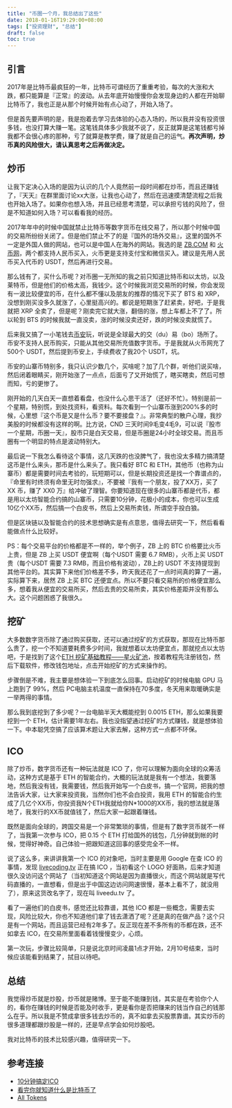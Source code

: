 ```yaml
---
title: "币圈一个月，我总结出了这些"
date: 2018-01-16T19:29:00+08:00
tags: ["投资理财", "总结"] 
draft: false
toc: true
---
```


## 引言

2017年是比特币最疯狂的一年，比特币可谓经历了重重考验，每次的大涨和大跌，都只能算是『正常』的波动。从去年底开始慢慢你会发现身边的人都在开始聊比特币了，我也正是从那个时候开始有点心动了，开始入场了。

但是首先要声明的是，我是抱着去学习去体验的心态入场的，所以我并没有投资很多钱，也没打算大赚一笔。这笔钱具体多少我就不说了，反正就算是这笔钱都亏掉我都不会很心疼的那种，亏了就算是教学费，赚了就是自己的运气。**再次声明，炒币真的风险很大，请认真思考之后再做决定。**

<!--more-->

## 炒币

让我下定决心入场的是因为认识的几个人竟然前一段时间都在炒币，而且还赚钱了，『天天』在群里面讨论xx大涨，让我也心动了，然后在迅速摸清楚流程之后我也开始入场了。如果你也想入场，并且已经思考清楚，可以承担亏钱的风险了，但是不知道如何入场？可以看看我的经历。

2017年年中的时候中国就禁止比特币等数字货币在线交易了，所以那个时候中国的交易所纷纷关闭了。但是他们禁止不了的是『国外的场外交易』，这里的国外不一定是外国人做的网站，也可以是中国人在海外的网站。我选的是 [ZB.COM](https://www.zbex.club/cn/register?ref=ex2yw2) 和 [火币网](https://www.huobi.com/zh-cn/)，两个都支持人民币买入，火币更是支持支付宝和微信买入。建议是先用人民币买入代币的 USDT，然后再进行交易。

那么钱有了，买什么币呢？对币圈一无所知的我之前只知道比特币和以太坊，以及莱特币，但是他们的价格太高，我钱少。这个时候我浏览交易所的时候，你会发现有一波比较便宜的币，在什么都不懂以及朋友的推荐的情况下买了 BTS 和 XRP，没想到刚买没多久就涨了，心里挺高兴的。都说是短期涨了赶紧卖，好吧，于是我就把 XRP 全卖了，但是呢？刚卖完它就大涨，翻倍的涨，想上车都上不了了。所以轮到 BTS 的时候我就一直没卖，涨的时候没卖还好，跌的时候没卖就慌了。

后来我又搞了一小笔钱去[币安](https://www.binance.com/zh-CN/register?ref=11356305)玩，听说是全球最大的交（du）易（bo）场所了。币安不支持人民币购买，只能从其他交易所充值数字货币。于是我就从火币网充了500个 USDT，然后提到币安上，手续费收了我20个 USDT，坑。

币安的山寨币特别多，我只认识少数几个，买啥呢？加了几个群，听他们说买啥，然后闭着眼睛买，刚开始涨了一点点，后面亏了又开始慌了，瞎买瞎卖，然后可想而知，亏的更惨了。

刚开始的几天白天一直想着看盘，也没什么心思干活了（还好不忙）。特别是前一个星期，特别慌，到处找资料，看资料。每次看到一个山寨币涨到200%多的时候，心里想『这个币是又是什么币？要不要接盘？』。非常典型的散户心理，我抄美股的时候都没有这样的啊。比方说，CND 三天时间9毛变4毛9，可以说『股市一个星期，币圈一天』，股市只是白天交易，但是币圈是24小时全球交易。而且币圈有一个明显的特点是波动特别大。

最后说一下我怎么看待这个事情，这几天跌的也没脾气了，我也没太多精力搞清楚这币是什么来头，那币是什么来头了。我只看好 BTC 和 ETH，其他币（也称为山寨币）都是需要时间去考验的，玩短期可以，但是长期投资还是找一个靠谱点的，『命里有时终须有命里无时勿强求』，不要被『我有一个朋友，投了XX万，买了 XX 币，赚了 XX0 万』给冲破了理智。你要知道现在很多的山寨币都是代币，都是用以太坊智能合约搞的山寨币，只需要10分钟，花极小的成本，你也可以生成10亿个XX币，然后搞一个白皮书，然后上交易所卖钱，所谓空手投白狼。

但是区块链以及智能合约的技术思想确实是有点意思，值得去研究一下，然后看看能做点什么比较好。

PS：每个交易平台的价格都是不一样的，举个例子，ZB 上的 BTC 价格要比火币上贵，但是 ZB 上买 USDT 便宜啊（每个USDT 需要 6.7 RMB），火币上买 USDT 贵（每个USDT 需要 7.3 RMB，而且价格有波动），ZB上的 USDT 不支持提现到其他平台的。其实算下来他们价格差不多，昨天我还花了一点时间真的算了一遍，实际算下来，居然 ZB 上买 BTC 还便宜点。所以不要只看交易所的价格便宜那么多，想着我从便宜的交易所买，然后去贵的交易所卖，其实价格差距并没有那么大。这个问题困惑了我很久。

## 挖矿

大多数数字货币除了通过购买获取，还可以通过挖矿的方式获取，那现在比特币那么贵了，挖一个不知道要耗费多少时间，我就想着以太坊便宜点，那就挖点以太坊吧，于是找到了这个[ETH 挖矿基础教程——星火矿池](http://support.ethfans.org/hc/kb/article/1094522/)，按着教程先注册钱包，然后下载软件，修改钱包地址，点击开始挖矿的方式来操作的。

步骤倒是不难，我主要是想体验一下到底怎么回事。启动挖矿的时候电脑 GPU 马上跑到了 99%，然后 PC电脑主机温度一直保持在70多度，冬天用来取暖确实是一举两得的事情。

那么我到底挖到了多少呢？一台电脑半天大概能挖到 0.0015 ETH，那么如果我要挖到一个 ETH，估计需要1年左右。我也没指望通过挖矿的方式赚钱，就是想体验一下。中本聪凭空搞了应该算术题让大家去解，这种方式一点都不环保。


## ICO

除了炒币，数字货币还有一种玩法就是 ICO 了，你可以理解为面向全球的众筹活动，这种方式是基于 ETH 的智能合约，大概的玩法就是我有一个想法，我要落地，然后我没有钱，我需要钱，然后我开始写一个白皮书，搞一个官网，把我的想法告诉大家，让大家来投资我，当然你们也不会白投资，我用 ETH 的智能合约生成了几亿个XX币，你投资我N个ETH我就给你N*1000的XX币，我的想法就是落地了，我发行的XX币就值钱了，然后大家一起跟着赚钱。

既然是面向全球的，跨国交易是一个非常繁琐的事情，但是有了数字货币就不一样了，当我第一次参与 ICO，把 0.15 个 ETH 打给国外的钱包，几分钟就到帐的时候，觉得好神奇。自己体验一把跟知道这回事的感受完全不一样。

说了这么多，来讲讲我第一个 ICO 的对象吧，当时主要是用 Google 在查 ICO 的事情，发现 [livecoding.tv](https://tokensale.liveedu.tv/ref/7OYizv7TyrUifpQbW) 正在搞 ICO ，当初看这个 LOGO 好面熟，后来才知道很久没访问这个网站了（当初知道这个网站是因为直播很火，而这个网站就是写代码直播的，一直想看，但是出于中国这边访问网速很慢，基本上看不了，就没用了），原来这货改名字了，现在叫 liveedu.tv 了。

看了一遍他们的白皮书，感觉还比较靠谱，其他 ICO 都是一些概念，需要去实现，风险比较大，你也不知道他们拿了钱去潇洒了呢？还是真的在做产品？这个只是有一个网站，而且运营已经有2年多了。反正现在差不多所有的币都在跌，还不如拿去 ICO，在交易所里面看着钱慢慢变少，心烦。

第一次玩，步骤比较简单，只是说北京时间凌晨1点才开始，2月10号结束，当时候应该能看到结果了，拭目以待吧。


## 总结

我觉得炒币就是炒股，炒币就是赌博。至于能不能赚到钱，其实是在考验你个人的，看你在赚钱的时候是否能及时收手，更是看你是否把赚来的钱当作自己的钱那么在乎。所以我是不赞成拿很多钱去炒币的，真不如拿去买股票靠谱。其实炒币的很多道理都跟炒股是一样的，还是早点学会如何炒股吧。

我对比特币的技术比较感兴趣，值得研究一下。

## 参考连接

- [10分钟搞定ICO](https://zhuanlan.zhihu.com/p/32796998)
- [看完你就知道什么是比特币了](https://zhuanlan.zhihu.com/p/32968587)
- [All Tokens](https://coinmarketcap.com/tokens/views/all/)